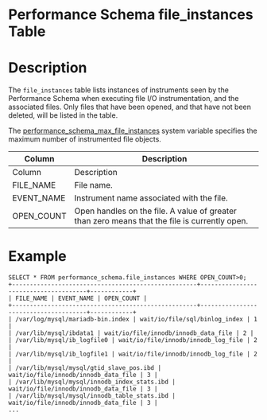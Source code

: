 # Performance Schema file_instances Table

#

# Description

The `file_instances` table lists instances of instruments seen by the Performance Schema when executing file I/O instrumentation, and the associated files. Only files that have been opened, and that have not been deleted, will be listed in the table.

The [performance_schema_max_file_instances](../performance-schema-system-variables.md#performance_schema_max_file_instances) system variable specifies the maximum number of instrumented file objects.

| Column | Description |
| --- | --- |
| Column | Description |
| FILE_NAME | File name. |
| EVENT_NAME | Instrument name associated with the file. |
| OPEN_COUNT | Open handles on the file. A value of greater than zero means that the file is currently open. |

#

# Example

```
SELECT * FROM performance_schema.file_instances WHERE OPEN_COUNT>0;
+----------------------------------------------------+--------------------------------------+------------+
| FILE_NAME | EVENT_NAME | OPEN_COUNT |
+----------------------------------------------------+--------------------------------------+------------+
| /var/log/mysql/mariadb-bin.index | wait/io/file/sql/binlog_index | 1 |
| /var/lib/mysql/ibdata1 | wait/io/file/innodb/innodb_data_file | 2 |
| /var/lib/mysql/ib_logfile0 | wait/io/file/innodb/innodb_log_file | 2 |
| /var/lib/mysql/ib_logfile1 | wait/io/file/innodb/innodb_log_file | 2 |
| /var/lib/mysql/mysql/gtid_slave_pos.ibd | wait/io/file/innodb/innodb_data_file | 3 |
| /var/lib/mysql/mysql/innodb_index_stats.ibd | wait/io/file/innodb/innodb_data_file | 3 |
| /var/lib/mysql/mysql/innodb_table_stats.ibd | wait/io/file/innodb/innodb_data_file | 3 |
...
```